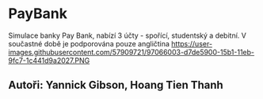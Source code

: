 # PayBank
Simulace banky Pay Bank, nabízí 3 účty - spořící, studentský a debitní.
V součastné době je podporována pouze angličtina
https://user-images.githubusercontent.com/57909721/97066003-d7de5900-15b1-11eb-9fc7-1c441d9a2027.PNG
## Autoři: Yannick Gibson, Hoang Tien Thanh
